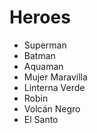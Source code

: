 # Heroes

* Superman
* Batman
* Aquaman
* Mujer Maravilla
* Linterna Verde
* Robin
* Volcán Negro
* El Santo
